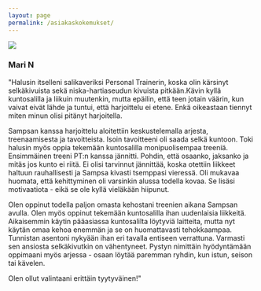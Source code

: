 ```yaml
---
layout: page
permalink: /asiakaskokemukset/
---
```


![]({{site.baseurl}}/media/mari%20nurmi%203.png)

### Mari N

"Halusin itselleni salikaveriksi Personal Trainerin, koska olin kärsinyt selkäkivuista sekä niska-hartiaseudun kivuista pitkään.Kävin kyllä kuntosalilla ja liikuin muutenkin, mutta epäilin, että teen jotain väärin, kun vaivat eivät lähde ja tuntui, että harjoittelu ei etene. Enkä oikeastaan tiennyt miten minun olisi pitänyt harjoitella.

Sampsan kanssa harjoittelu aloitettiin keskustelemalla arjesta, treenaamisesta ja tavoitteista. Isoin tavoitteeni oli 
saada selkä kuntoon. Toki halusin myös oppia tekemään kuntosalilla monipuolisempaa treeniä. Ensimmäinen treeni PT:n kanssa
jännitti. Pohdin, että osaanko, jaksanko ja mitäs jos kunto ei riitä. Ei olisi tarvinnut jännittää, koska otettiin liikkeet
haltuun rauhallisesti ja Sampsa kivasti tsemppasi vieressä. Oli mukavaa huomata, että kehittyminen oli varsinkin alussa 
todella kovaa. Se lisäsi motivaatiota - eikä se ole kyllä vieläkään hiipunut.

Olen oppinut todella paljon omasta kehostani treenien aikana Sampsan avulla. Olen myös oppinut tekemään kuntosalilla ihan 
uudenlaisia liikkeitä. Aikaisemmin käytin pääasiassa kuntosalilta löytyviä laitteita, mutta nyt käytän omaa kehoa enemmän 
ja se on huomattavasti tehokkaampaa. Tunnistan asentoni nykyään ihan eri tavalla entiseen verrattuna. Varmasti sen ansiosta 
selkäkivutkin on vähentyneet. Pystyn nimittäin hyödyntämään oppimaani myös arjessa - osaan löytää paremman ryhdin, kun istun, 
seison tai kävelen.

Olen ollut valintaani erittäin tyytyväinen!"
